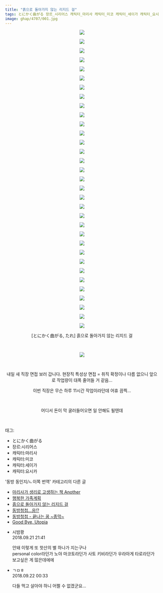 ```yaml
---
title: "흙으로 돌아가지 않는 리지드 걸"
tags: とにかく曲がる 장르_시리어스 캐릭터_마리사 캐릭터_미코 캐릭터_세이가 캐릭터_요시카 たれ 동방_동인지／ㄴ이쪽_번역
image: ghap/4707/001.jpg
---
```

<div class="article">
<p style="text-align: center; clear: none; float: none;"><img src="{{ site.nasurl }}/ghap/4707/001.jpg"/></p>
<p style="text-align: center; clear: none; float: none;"><img src="{{ site.nasurl }}/ghap/4707/002.jpg"/></p>
<p style="text-align: center; clear: none; float: none;"><img src="{{ site.nasurl }}/ghap/4707/003.jpg"/></p>
<p style="text-align: center; clear: none; float: none;"><img src="{{ site.nasurl }}/ghap/4707/004.jpg"/></p>
<p style="text-align: center; clear: none; float: none;"><img src="{{ site.nasurl }}/ghap/4707/005.jpg"/></p>
<p style="text-align: center; clear: none; float: none;"><img src="{{ site.nasurl }}/ghap/4707/006.jpg"/></p>
<p style="text-align: center; clear: none; float: none;"><img src="{{ site.nasurl }}/ghap/4707/007.jpg"/></p>
<p style="text-align: center; clear: none; float: none;"><img src="{{ site.nasurl }}/ghap/4707/008.jpg"/></p>
<p style="text-align: center; clear: none; float: none;"><img src="{{ site.nasurl }}/ghap/4707/009.jpg"/></p>
<p style="text-align: center; clear: none; float: none;"><img src="{{ site.nasurl }}/ghap/4707/010.jpg"/></p>
<p style="text-align: center; clear: none; float: none;"><img src="{{ site.nasurl }}/ghap/4707/011.jpg"/></p>
<p style="text-align: center; clear: none; float: none;"><img src="{{ site.nasurl }}/ghap/4707/012.jpg"/></p>
<p style="text-align: center; clear: none; float: none;"><img src="{{ site.nasurl }}/ghap/4707/013.jpg"/></p>
<p style="text-align: center; clear: none; float: none;"><img src="{{ site.nasurl }}/ghap/4707/014.jpg"/></p>
<p style="text-align: center; clear: none; float: none;"><img src="{{ site.nasurl }}/ghap/4707/015.jpg"/></p>
<p style="text-align: center; clear: none; float: none;"><img src="{{ site.nasurl }}/ghap/4707/016.jpg"/></p>
<p style="text-align: center; clear: none; float: none;"><img src="{{ site.nasurl }}/ghap/4707/017.jpg"/></p>
<p style="text-align: center; clear: none; float: none;"><img src="{{ site.nasurl }}/ghap/4707/018.jpg"/></p>
<p style="text-align: center; clear: none; float: none;"><img src="{{ site.nasurl }}/ghap/4707/019.jpg"/></p>
<p style="text-align: center; clear: none; float: none;"><img src="{{ site.nasurl }}/ghap/4707/020.jpg"/></p>
<p style="text-align: center; clear: none; float: none;"><img src="{{ site.nasurl }}/ghap/4707/021.jpg"/></p>
<p style="text-align: center; clear: none; float: none;"><img src="{{ site.nasurl }}/ghap/4707/022.jpg"/></p>
<p style="text-align: center; clear: none; float: none;"><img src="{{ site.nasurl }}/ghap/4707/023.jpg"/></p>
<p style="text-align: center; clear: none; float: none;"><img src="{{ site.nasurl }}/ghap/4707/024.jpg"/></p>
<p style="text-align: center; clear: none; float: none;"><img src="{{ site.nasurl }}/ghap/4707/025.jpg"/></p>
<p style="text-align: center; clear: none; float: none;"><img src="{{ site.nasurl }}/ghap/4707/026.jpg"/></p>
<p style="text-align: center; clear: none; float: none;"><img src="{{ site.nasurl }}/ghap/4707/027.jpg"/></p>
<p style="text-align: center; clear: none; float: none;"><img src="{{ site.nasurl }}/ghap/4707/028.jpg"/></p>
<p style="text-align: center; clear: none; float: none;"><img src="{{ site.nasurl }}/ghap/4707/029.jpg"/></p>
<p style="text-align: center; clear: none; float: none;"><img src="{{ site.nasurl }}/ghap/4707/030.jpg"/></p>
<p style="text-align: center; clear: none; float: none;"><img src="{{ site.nasurl }}/ghap/4707/031.jpg"/></p>
<p style="text-align: center; clear: none; float: none;"><img src="{{ site.nasurl }}/ghap/4707/032.jpg"/></p>
<p style="text-align: center; clear: none; float: none;"><img src="{{ site.nasurl }}/ghap/4707/033.jpg"/></p>
<p style="text-align: center; clear: none; float: none;">[とにかく曲がる, たれ] 흙으로 돌아가지 않는 리지드 걸</p>
<p style="text-align: center; clear: none; float: none;"><br/></p>
<p style="text-align: center; clear: none; float: none;"><img src="{{ site.nasurl }}/ghap/4707/034.gif"/></p>
<p style="text-align: center; clear: none; float: none;"><br/></p>
<p style="text-align: center; clear: none; float: none;">내일 새 직장 면접 보러 갑니다. 현장직 특성상 면접 = 취직 확정이나 다름 없으니 앞으로 작업량이 대폭 줄어들 거 같음...</p>
<p style="text-align: center; clear: none; float: none;">이번 직장은 무슨 하루 11시간 작업이라던데 어휴 끔찍...</p>
<p style="text-align: center; clear: none; float: none;"><br/></p>
<p style="text-align: center; clear: none; float: none;">어디서 돈이 막 굴러들어오면 일 안해도 될텐데</p>
<p><br/></p>
</div><div class="tagTrail">
<p>태그: </p>
<ul>
<li>とにかく曲がる</li>
<li>장르:시리어스</li>
<li>캐릭터:마리사</li>
<li>캐릭터:미코</li>
<li>캐릭터:세이가</li>
<li>캐릭터:요시카</li>
</ul>
</div><div class="another">
<p>'동방 동인지/ㄴ이쪽 번역' 카테고리의 다른 글</p>
<ul>
<li><a href="/2018-09-27-ghap_4724">마리사가 생리로 고생하는 책 Another</a></li>
<li><a href="/2018-09-22-ghap_4712">행복한 가족계획</a></li>
<li><a href="/2018-09-20-ghap_4707">흙으로 돌아가지 않는 리지드 걸</a></li>
<li><a href="/2018-09-19-ghap_4705">동방청첩…응!?</a></li>
<li><a href="/2018-09-18-ghap_4702">동방청첩 - 끝나는 꿈 ~종막~</a></li>
<li><a href="/2018-09-04-ghap_4679">Good Bye, Utopia</a></li>
</ul>
</div><div class="cb_module cb_fluid">
<div class="cb_wrt cb_profile">
<div class="comment">
<ul>
<li class="cb_thumb_off" id="comment15337665">
<div class="cb_comment_area">
<div class="cb_info_area">
<div class="cb_section">
<span class="cb_nick_name">시밤쾅</span>
</div>
<div class="cb_section">
<span class="cb_date">2018.09.21 21:41 </span>
</div>
</div>
<div class="cb_dsc_comment">
<p class="cb_dsc">
											안돼 이렇게 또 핫산의 별 하나가 지는구나<br/>
personal color라던가 노야 마코토라던가 사토 키비라던가 우라아게 타로라던가  보고싶은 게 많은데에에
										</p>
</div>
</div></li>
<li class="cb_thumb_off" id="comment15337744">
<div class="cb_comment_area">
<div class="cb_info_area">
<div class="cb_section">
<span class="cb_nick_name">ㄱㅁㅎ</span>
</div>
<div class="cb_section">
<span class="cb_date">2018.09.22 00:33 </span>
</div>
</div>
<div class="cb_dsc_comment">
<p class="cb_dsc">
											다들 먹고 살아야 하니 어쩔 수 없겠군요...
										</p>
</div>
</div></li>
</ul>
</div>
</div><!-- commentList close -->
</div>